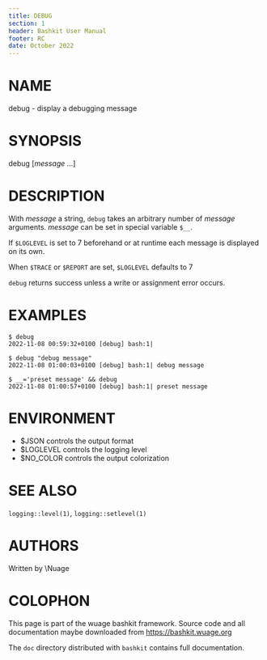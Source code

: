 ```yaml
---
title: DEBUG
section: 1
header: Bashkit User Manual
footer: RC
date: October 2022
---
```


# NAME

debug - display a debugging message

# SYNOPSIS

debug [*message* ...]

# DESCRIPTION

With *message* a string, `debug` takes an arbitrary number of *message*
arguments.
*message* can be set in special variable `$__`.

If `$LOGLEVEL` is set to 7 beforehand or at runtime each message is displayed
on its own.

When `$TRACE` or `$REPORT` are set, `$LOGLEVEL` defaults to 7

`debug` returns success unless a write or assignment error occurs.

# EXAMPLES

    $ debug
    2022-11-08 00:59:32+0100 [debug] bash:1|

    $ debug "debug message"
    2022-11-08 01:00:03+0100 [debug] bash:1| debug message

    $ __='preset message' && debug
    2022-11-08 01:00:57+0100 [debug] bash:1| preset message

# ENVIRONMENT

- $JSON controls the output format
- $LOGLEVEL controls the logging level
- $NO_COLOR controls the output colorization

# SEE ALSO

`logging::level(1)`, `logging::setlevel(1)`

# AUTHORS
Written by \\Nuage

# COLOPHON
This page is part of the wuage bashkit framework. Source code and all
documentation maybe downloaded from <https://bashkit.wuage.org>

The `doc` directory distributed with `bashkit` contains full documentation.
